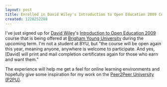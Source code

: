 ```yaml
--- 
layout: post
title: Enrolled in David Wiley's Introduction to Open Education 2009 Course
created: 1228252288
---
```

I've just signed up for <a href="http://opencontent.org/blog">David Wiley</a>'s <a href="http://opencontent.org/wiki/index.php?title=Introduction_to_Open_Education_2009">Introduction to Open Education 2009</a> course that is being offered at <a href="http://www.byu.edu">Brigham Young University</a> during the upcoming term. I'm not a student at BYU, but "the course will be open again this year, meaning anyone, anywhere is welcome to participate. And yes, [David] will print and mail completion certificates again for those who earn and want them."

The experience will help me get a feel for online learning environments and hopefully give some inspiration for my work on the <a href="http://peer2peeruniversity.org">Peer2Peer University (P2PU)</a>.
